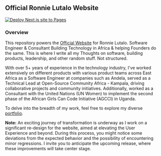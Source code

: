 ## Official Ronnie Lutalo Website

[![Deploy Next.js site to Pages](https://github.com/ronnielutalo/ronnielutalo.github.io/actions/workflows/nextjs-deployment.yaml/badge.svg)](https://github.com/ronnielutalo/ronnielutalo.github.io/actions/workflows/nextjs-deployment.yaml)

### Overview

This repository powers the [Official Website](https://ronnielutalo.github.io) for Ronnie Lutalo. Software Engineer & Consultant Building Technology in Africa & helping Founders do the same. This is where I write all my Thoughts on software, building products, leadership, and other random stuff. Not structured.

With over 5+ years of experience in the technology industry, I've worked extensively on different products with various product teams across East Africa as a Software Engineer at companies such as Andela, served as a Technical Lead at Open-Source Community Africa - Kampala, driving collaborative projects and community initiatives. Additionally, worked as a Consultant with the United Nations (UN Women) to implement the second phase of the African Girls Can Code Initiative (AGCCI) in Uganda.

To delve into the breadth of my work, feel free to explore my diverse [portfolio](https://ronnielutalo.github.io/portfolio).

**Note:** An exciting journey of transformation is underway as I work on a significant re-design for the website, aimed at elevating the User Experience and beyond. During this process, you might notice some deviations from the expected behavior and the possibility of encountering minor regressions. I invite you to anticipate the upcoming release, where these improvements will take center stage.
